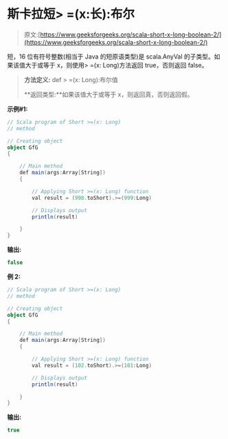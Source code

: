 # 斯卡拉短> =(x:长):布尔

> 原文:[https://www.geeksforgeeks.org/scala-short-x-long-boolean-2/](https://www.geeksforgeeks.org/scala-short-x-long-boolean-2/)

短，16 位有符号整数(相当于 Java 的短原语类型)是 scala.AnyVal 的子类型。如果该值大于或等于 x，则使用> =(x: Long)方法返回 true，否则返回 false。

> **方法定义:** def > =(x: Long):布尔值
> 
> **返回类型:**如果该值大于或等于 x，则返回真，否则返回假。

**示例#1:**

```scala
// Scala program of Short >=(x: Long) 
// method 

// Creating object 
object GfG 
{ 

    // Main method 
    def main(args:Array[String]) 
    { 

        // Applying Short >=(x: Long) function 
        val result = (998.toShort).>=(999:Long)

        // Displays output 
        println(result) 

    } 
} 
```

**输出:**

```scala
false

```

**例 2:**

```scala
// Scala program of Short >=(x: Long) 
// method 

// Creating object 
object GfG 
{ 

    // Main method 
    def main(args:Array[String]) 
    { 

        // Applying Short >=(x: Long) function 
        val result = (102.toShort).>=(101:Long)

        // Displays output 
        println(result) 

    } 
} 
```

**输出:**

```scala
true

```